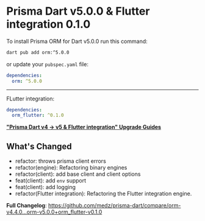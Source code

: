 # Prisma Dart v5.0.0 & Flutter integration 0.1.0

To install Prisma ORM for Dart v5.0.0 run this command:

```bash
dart pub add orm:^5.0.0
```

or update your `pubspec.yaml` file:

```yaml
dependencies:
  orm: ^5.0.0
```

---

FLutter integration:

```yaml
dependencies:
  orm_flutter: ^0.1.0
```

[**"Prisma Dart v4 -> v5 & Flutter integration" Upgrade Guides**](https://prisma.pub/getting-started/upgrade_guides.html)

## What's Changed

* refactor: throws prisma client errors
* refactor(engine): Refactoring binary engines
* refactor(client): add base client and client options
* feat(client): add `env` support
* feat(client): add logging
* refactor(Flutter integration): Refactoring the Flutter integration engine.

**Full Changelog**: https://github.com/medz/prisma-dart/compare/orm-v4.4.0...orm-v5.0.0+orm_flutter-v0.1.0
